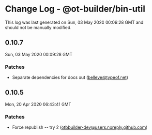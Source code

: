 # Change Log - @ot-builder/bin-util

This log was last generated on Sun, 03 May 2020 00:09:28 GMT and should not be manually modified.

<!-- Start content -->

## 0.10.7

Sun, 03 May 2020 00:09:28 GMT

### Patches

- Separate dependencies for docs out (belleve@typeof.net)

## 0.10.5

Mon, 20 Apr 2020 06:43:41 GMT

### Patches

- Force republish -- try 2 (otbbuilder-dev@users.noreply.github.com)
